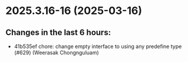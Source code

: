 # 2025.3.16-16 (2025-03-16)

## Changes in the last 6 hours:
* 41b535ef chore: change empty interface to using any predefine type (#629) (Weerasak Chongnguluam)
